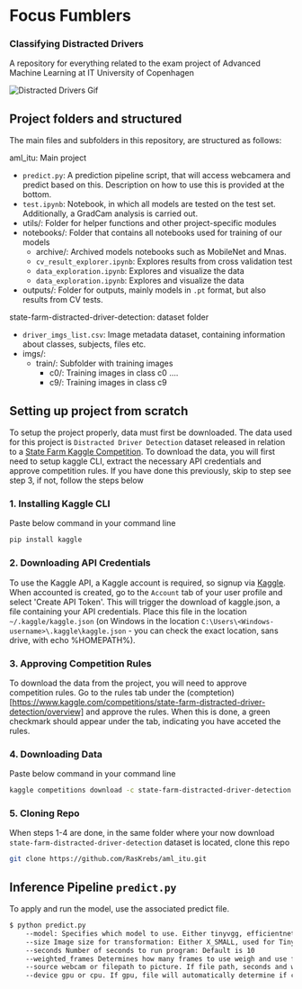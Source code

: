 # Focus Fumblers

### Classifying Distracted Drivers
A repository for everything related to the exam project of Advanced Machine Learning at IT University of Copenhagen

![Distracted Drivers Gif](https://storage.googleapis.com/kaggle-media/competitions/kaggle/5048/media/output_DEb8oT.gif)

## Project folders and structured
The main files and subfolders in this repository, are structured as follows:

aml_itu: Main project
- `predict.py`: A prediction pipeline script, that will access webcamera and predict based on this. Description on how to use this is provided at the bottom.
- `test.ipynb`: Notebook, in which all models are tested on the test set. Additionally, a GradCam analysis is carried out.
- utils/: Folder for helper functions and other project-specific modules
- notebooks/: Folder that contains all notebooks used for training of our models
    - archive/: Archived models notebooks such as MobileNet and Mnas.
    - `cv_result_explorer.ipynb`: Explores results from cross validation test
    - `data_exploration.ipynb`: Explores and visualize the data
    - `data_exploration.ipynb`: Explores and visualize the data
- outputs/: Folder for outputs, mainly models in `.pt` format, but also results from CV tests.

state-farm-distracted-driver-detection: dataset folder 
- `driver_imgs_list.csv`: Image metadata dataset, containing information about classes, subjects, files etc.
- imgs/: 
    - train/: Subfolder with training images
        - c0/: Training images in class c0
        ....
        - c9/: Training images in class c9



## Setting up project from scratch
To setup the project properly, data must first be downloaded. The data used for this project is `Distracted Driver Detection` dataset released in relation to a [State Farm Kaggle Competition](https://www.kaggle.com/competitions/state-farm-distracted-driver-detection/overview). To download the data, you will first need to setup kaggle CLI, extract the necessary API credentials and approve competition rules. If you have done this previously, skip to step see step 3, if not, follow the steps below 

### 1. Installing Kaggle CLI
Paste below command in your command line
```zsh
pip install kaggle
```

### 2. Downloading API Credentials
To use the Kaggle API, a Kaggle account is required, so signup via [Kaggle](https://www.kaggle.com). When accounted is created, go to the `Account` tab of your user profile and select 'Create API Token'. This will trigger the download of kaggle.json, a file containing your API credentials. Place this file in the location `~/.kaggle/kaggle.json` (on Windows in the location `C:\Users\<Windows-username>\.kaggle\kaggle.json` - you can check the exact location, sans drive, with echo %HOMEPATH%). 

### 3. Approving Competition Rules
To download the data from the project, you will need to approve competition rules. Go to the rules tab under the (comptetion)[https://www.kaggle.com/competitions/state-farm-distracted-driver-detection/overview] and approve the rules. When this is done, a green checkmark should appear under the tab, indicating you have acceted the rules.

### 4. Downloading Data
Paste below command in your command line
```zsh
kaggle competitions download -c state-farm-distracted-driver-detection
```


### 5. Cloning Repo
When steps 1-4 are done, in the same folder where your now download `state-farm-distracted-driver-detection` dataset is located, clone this repo
```zsh
git clone https://github.com/RasKrebs/aml_itu.git
```

## Inference Pipeline `predict.py`
To apply and run the model, use the associated predict file. 
```sh
$ python predict.py 
    --model: Specifies which model to use. Either tinyvgg, efficientnetb0, efficientnetb1, vgg16 or resnet
    --size Image size for transformation: Either X_SMALL, used for TinyVGG or L_SQUARED for all ohter models
    --seconds Number of seconds to run program: Default is 10
    --weighted_frames Determines how many frames to use weigh and use for prediction. Defeault is 10
    --source webcam or filepath to picture. If file path, seconds and weighted frames are irrelvant. Default is webcam
    --device gpu or cpu. If gpu, file will automatically determine if cuda or mps is available and use that. Default is GPU.
```
